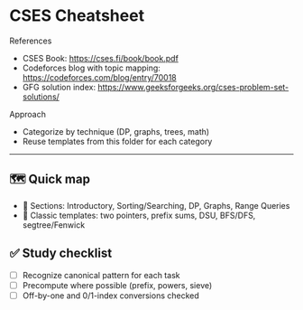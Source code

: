 # CSES Cheatsheet

References
- CSES Book: https://cses.fi/book/book.pdf
- Codeforces blog with topic mapping: https://codeforces.com/blog/entry/70018
- GFG solution index: https://www.geeksforgeeks.org/cses-problem-set-solutions/

Approach
- Categorize by technique (DP, graphs, trees, math)
- Reuse templates from this folder for each category

---

## 🗺️ Quick map
- 🧭 Sections: Introductory, Sorting/Searching, DP, Graphs, Range Queries
- 🧰 Classic templates: two pointers, prefix sums, DSU, BFS/DFS, segtree/Fenwick

## ✅ Study checklist
- [ ] Recognize canonical pattern for each task
- [ ] Precompute where possible (prefix, powers, sieve)
- [ ] Off-by-one and 0/1-index conversions checked
